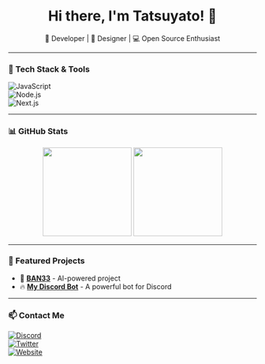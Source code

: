 <h1 align="center">Hi there, I'm Tatsuyato! 👋</h1>
<p align="center">
  🚀 Developer | 🎨 Designer | 💻 Open Source Enthusiast
</p>

---

### 🔧 Tech Stack & Tools  
![JavaScript](https://img.shields.io/badge/-JavaScript-F7DF1E?style=flat&logo=javascript&logoColor=black)  
![Node.js](https://img.shields.io/badge/-Node.js-339933?style=flat&logo=node.js&logoColor=white)  
![Next.js](https://img.shields.io/badge/-Next.js-000000?style=flat&logo=next.js&logoColor=white)  

---

### 📊 GitHub Stats  
<p align="center">
  <img src="https://github-readme-stats.vercel.app/api?username=Tatsuyato&show_icons=true&theme=radical" height="180px"/>
  <img src="https://github-readme-streak-stats.herokuapp.com/?user=Tatsuyato&theme=radical" height="180px"/>
</p>

---

### 🌟 Featured Projects  
- 🚀 [**BAN33**](https://github.com/Tatsuyato/BAN33) - AI-powered project  
- 🔥 [**My Discord Bot**](https://github.com/Tatsuyato/MyDiscordBot) - A powerful bot for Discord  

---

### 📫 Contact Me  
[![Discord](https://img.shields.io/badge/Discord-Tatsuyato-blue?style=flat&logo=discord&logoColor=white)](https://discord.com/)  
[![Twitter](https://img.shields.io/badge/Twitter-@Tatsuyato-1DA1F2?style=flat&logo=twitter&logoColor=white)](https://twitter.com/)  
[![Website](https://img.shields.io/badge/Portfolio-Tatsuyato.com-ff69b4?style=flat&logo=web&logoColor=white)](https://Tatsuyato.com)  
